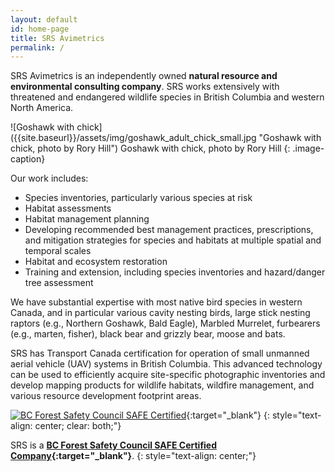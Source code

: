 ```yaml
---
layout: default
id: home-page
title: SRS Avimetrics
permalink: /
---
```


SRS Avimetrics is an independently owned **natural resource and environmental consulting company**. SRS works extensively with threatened and endangered wildlife species in British Columbia and western North America.

<div class="float-right" markdown="block">
![Goshawk with chick]({{site.baseurl}}/assets/img/goshawk_adult_chick_small.jpg "Goshawk with chick, photo by Rory Hill")
Goshawk with chick, photo by Rory Hill
{: .image-caption}
</div>

Our work includes:

* Species inventories, particularly various species at risk
* Habitat assessments
* Habitat management planning
* Developing recommended best management practices, prescriptions, and mitigation strategies for species and habitats at multiple spatial and temporal scales
* Habitat and ecosystem restoration
* Training and extension, including species inventories and hazard/danger tree assessment


We have substantial expertise with most native bird species in western Canada, and in particular various cavity nesting birds, large stick nesting raptors (e.g., Northern Goshawk, Bald Eagle), Marbled Murrelet, furbearers (e.g., marten, fisher), black bear and grizzly bear, moose and bats.

SRS has Transport Canada certification for operation of small unmanned aerial vehicle (UAV) systems in British Columbia. This advanced technology can be used to efficiently acquire site-specific photographic inventories and develop mapping products for wildlife habitats, wildfire management, and various resource development footprint areas.

[![BC Forest Safety Council SAFE Certified]({{site.baseurl}}/assets/img/bc_safe_certified.png "BC Forest Safety Council SAFE Certified")][bc forest safe link]{:target="_blank"}
{: style="text-align: center; clear: both;"}

SRS is a **[BC Forest Safety Council SAFE Certified Company][bc forest safe link]{:target="_blank"}**.
{: style="text-align: center;"}

[bc forest safe link]: http://www.bcforestsafe.org/safe_companies/whos_safe.html